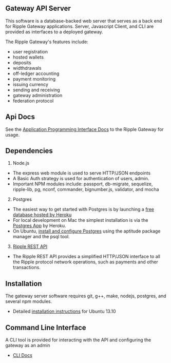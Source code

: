 ## Gateway API Server

This software is a database-backed web server that serves as a
back end for Ripple Gateway applications. Server, Javascript Client, and CLI are provided as interfaces to a deployed gateway.

The Ripple Gateway's features include: 
  - user registration 
  - hosted wallets 
  - deposits
  - widthdrawals
  - off-ledger accounting
  - payment monitoring
  - issuing currency
  - sending and receiving
  - gateway administration
  - federation protocol

## Api Docs

See the [Application Programming Interface Docs](./doc/api.md) to the Ripple Gateway for usage.

## Dependencies

1. Node.js
  - The express web module is used to serve HTTP/JSON endpoints
  - A Basic Auth strategy is used for authentication of users, admin.
  - Important NPM modules include: passport, db-migrate, sequelize, ripple-lib, pg, nconf, commander, bignumber.js, validator, and mocha

2. Postgres
  - The easiest way to get started with Postgres is by launching a [free database hosted by Heroku](https://postgres.heroku.com/databases)
  - For local development on Mac the simplest installation is via the [Postgres App](http://postgresapp.com/) by Heroku.
  - On Ubuntu, [install and configure Postgres](https://help.ubuntu.com/community/PostgreSQL) using the aptitude package manager and the psql tool.

3. [Ripple REST API](https://github.com/ripple/ripple-rest.git)
  - The Ripple REST API provides a simplified HTTP/JSON interface to all the Ripple protocol network operations, such as payments and other transactions.

## Installation

The gateway server software requires git, g++, make, nodejs, postgres, and several npm modules.

- Detailed [installation instructions](./doc/install.md) for Ubuntu 13.10

## Command Line Interface

A CLI tool is provided for interacting with the API and configuring the gateway as an admin
- [CLI Docs](./doc/cli.md)
